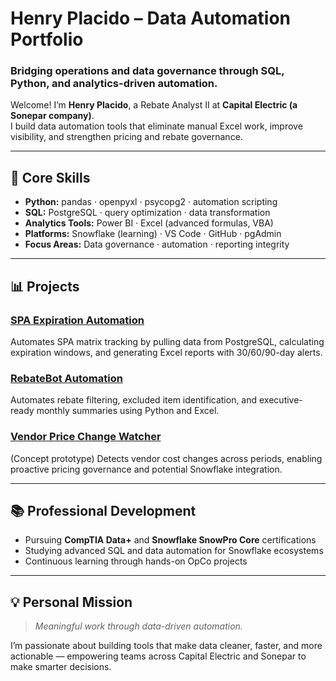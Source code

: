 # Henry Placido – Data Automation Portfolio

### Bridging operations and data governance through SQL, Python, and analytics-driven automation.

Welcome! I’m **Henry Placido**, a Rebate Analyst II at **Capital Electric (a Sonepar company)**.  
I build data automation tools that eliminate manual Excel work, improve visibility, and strengthen pricing and rebate governance.

---

## 🔧 Core Skills
- **Python:** pandas · openpyxl · psycopg2 · automation scripting  
- **SQL:** PostgreSQL · query optimization · data transformation  
- **Analytics Tools:** Power BI · Excel (advanced formulas, VBA)  
- **Platforms:** Snowflake (learning) · VS Code · GitHub · pgAdmin  
- **Focus Areas:** Data governance · automation · reporting integrity

---

## 📊 Projects

### [SPA Expiration Automation](spa_expiration_automation)
Automates SPA matrix tracking by pulling data from PostgreSQL, calculating expiration windows, and generating Excel reports with 30/60/90-day alerts.

### [RebateBot Automation](rebatebot)
Automates rebate filtering, excluded item identification, and executive-ready monthly summaries using Python and Excel.

### [Vendor Price Change Watcher](vendor_price_change_watcher)
(Concept prototype) Detects vendor cost changes across periods, enabling proactive pricing governance and potential Snowflake integration.

---

## 📚 Professional Development
- Pursuing **CompTIA Data+** and **Snowflake SnowPro Core** certifications  
- Studying advanced SQL and data automation for Snowflake ecosystems  
- Continuous learning through hands-on OpCo projects

---

## 💡 Personal Mission
> *Meaningful work through data-driven automation.*

I’m passionate about building tools that make data cleaner, faster, and more actionable — empowering teams across Capital Electric and Sonepar to make smarter decisions.
